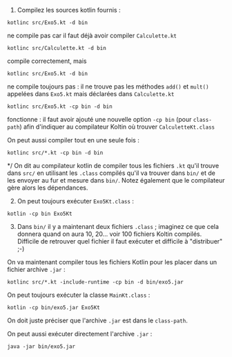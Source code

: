 1) Compilez les sources kotlin fournis : 
```
kotlinc src/Exo5.kt -d bin
```
ne compile pas car il faut déjà avoir compiler `Calculette.kt`

```
kotlinc src/Calculette.kt -d bin
```
compile correctement, mais 
```
kotlinc src/Exo5.kt -d bin
``` 
ne compile toujours pas : il ne trouve pas les méthodes
`add()` et `mult()` appelées dans `Exo5.kt` mais déclarées dans `Calculette.kt`

```
kotlinc src/Exo5.kt -cp bin -d bin
``` 
fonctionne : il faut avoir ajouté une nouvelle option `-cp bin` (pour `class-path`) afin d'indiquer au compilateur Koltin où trouver `CalculetteKt.class`

On peut aussi compiler tout en une seule fois : 
```
kotlinc src/*.kt -cp bin -d bin
```
*/
On dit au compilateur kotlin de compiler tous les fichiers `.kt` qu'il trouve dans `src/` en utilisant les `.class` compilés qu'il va trouver dans `bin/` et de les envoyer au fur et mesure dans `bin/`. Notez également que le compilateur gère alors les dépendances.

2) On peut toujours exécuter `Exo5Kt.class` : 
```
kotlin -cp bin Exo5Kt
```

3) Dans `bin/` il y a maintenant deux fichiers `.class` ; imaginez ce que cela donnera quand on aura 10, 20... voir 100 fichiers Koltin compilés. Difficile de retrouver quel fichier il faut exécuter et difficile à "distribuer" ;-)

On va maintenant compiler tous les fichiers Kotlin pour les placer dans un fichier archive `.jar` : 
```
kotlinc src/*.kt -include-runtime -cp bin -d bin/exo5.jar
```

On peut toujours exécuter la classe `MainKt.class` : 
```
kotlin -cp bin/exo5.jar Exo5Kt
```  
On doit juste préciser  que l'archive `.jar` est dans le `class-path`.


On peut aussi exécuter directement l'archive `.jar`  : 
```
java -jar bin/exo5.jar
```

